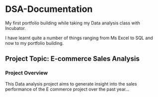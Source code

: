 # DSA-Documentation
My first portfolio building while taking my Data analysis class with Incubator. 

I have learnt quite a number of things ranging from Ms Excel to SQL and now to my portfolio building.

## Project Topic: E-commerce Sales Analysis

### Project Overview
This Data analysis project aims to generate insight into the sales performance of the E commerce project over the past year...







